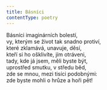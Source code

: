 ```yaml
---
title: Básníci
contentType: poetry
---
```


Básníci imaginárních bolestí,  
vy, kterým se život tak snadno protiví,  
které zklamává, unavuje, děsí,  
kteří si ho ošklivíte, jím otráveni,  
tady, kde já jsem, měli byste být,  
uprostřed smutku, v středu běd,  
zde se mnou, mezi tisíci podobnými:  
zde byste mohli o hrůze a hoři pět!
